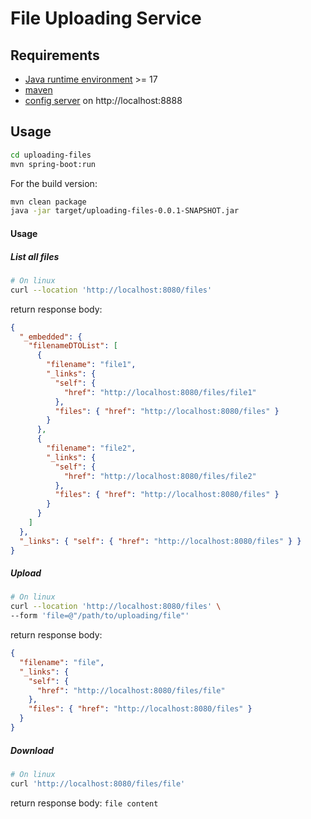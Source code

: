 # File Uploading Service

## Requirements

- [Java runtime environment](https://www.oracle.com/java/technologies/javase/jdk17-archive-downloads.html) >= 17
- [maven](https://maven.apache.org/)
- [config server](https://github.com/XiaWuSharve/config-server) on http://localhost:8888

## Usage

```bash
cd uploading-files
mvn spring-boot:run
```

For the build version:

```bash
mvn clean package
java -jar target/uploading-files-0.0.1-SNAPSHOT.jar
```

#### Usage

##### List all files

```bash
# On linux
curl --location 'http://localhost:8080/files'
```

return response body:

```json
{
  "_embedded": {
    "filenameDTOList": [
      {
        "filename": "file1",
        "_links": {
          "self": {
            "href": "http://localhost:8080/files/file1"
          },
          "files": { "href": "http://localhost:8080/files" }
        }
      },
      {
        "filename": "file2",
        "_links": {
          "self": {
            "href": "http://localhost:8080/files/file2"
          },
          "files": { "href": "http://localhost:8080/files" }
        }
      }
    ]
  },
  "_links": { "self": { "href": "http://localhost:8080/files" } }
}
```

##### Upload

```bash
# On linux
curl --location 'http://localhost:8080/files' \
--form 'file=@"/path/to/uploading/file"'
```

return response body:

```json
{
  "filename": "file",
  "_links": {
    "self": {
      "href": "http://localhost:8080/files/file"
    },
    "files": { "href": "http://localhost:8080/files" }
  }
}
```

##### Download

```bash
# On linux
curl 'http://localhost:8080/files/file'
```

return response body: `file content`
